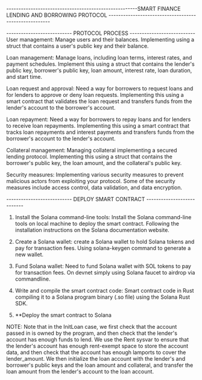 ------------------------------------------------------SMART FINANCE LENDING AND BORROWING PROTOCOL ------------------------------------------------------

--------------------------- PROTOCOL PROCESS ---------------------------
User management: Manage users and their balances. Implementing using a struct that contains a user's public key and their balance.

Loan management: Manage loans, including loan terms, interest rates, and payment schedules. Implement this using a struct that contains the lender's public key, borrower's public key, loan amount, interest rate, loan duration, and start time.

Loan request and approval: Need a way for borrowers to request loans and for lenders to approve or deny loan requests. Implementing this using a smart contract that validates the loan request and transfers funds from the lender's account to the borrower's account.

Loan repayment: Need a way for borrowers to repay loans and for lenders to receive loan repayments. Implementing this using a smart contract that tracks loan repayments and interest payments and transfers funds from the borrower's account to the lender's account.

Collateral management: Managing collateral implementing a secured lending protocol. Implementing this using a struct that contains the borrower's public key, the loan amount, and the collateral's public key.

Security measures: Implementing various security measures to prevent malicious actors from exploiting your protocol. Some of the security measures include access control, data validation, and data encryption.

--------------------------- DEPLOY SMART CONTRACT ---------------------------

1. Install the Solana command-line tools: Install the Solana command-line tools on local machine to deploy the smart contract. Following the installation instructions on the Solana documentation website.

2. Create a Solana wallet: create a Solana wallet to hold Solana tokens and pay for transaction fees. Using solana-keygen command to generate a new wallet.

3. Fund Solana wallet: Need to fund Solana wallet with SOL tokens to pay for transaction fees. On devnet simply using Solana faucet to airdrop via commandline. 

4. Write and compile the smart contract code: Smart contract code in Rust compiling it to a Solana program binary (.so file) using the Solana Rust SDK. 

5. **Deploy the smart contract to Solana

NOTE: Note that in the InitLoan case, we first check that the account passed in is owned by the program, and then check that the lender's account has enough funds to lend. We use the Rent sysvar to ensure that the lender's account has enough rent-exempt space to store the account data, and then check that the account has enough lamports to cover the lender_amount. We then initialize the loan account with the lender's and borrower's public keys and the loan amount and collateral, and transfer the loan amount from the lender's account to the loan account.



